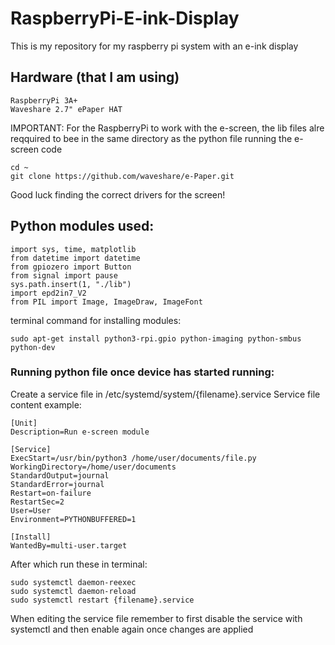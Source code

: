 # RaspberryPi-E-ink-Display
This is my repository for my raspberry pi system with an e-ink display

## Hardware (that I am using)
    RaspberryPi 3A+
    Waveshare 2.7" ePaper HAT

IMPORTANT: For the RaspberryPi to work with the e-screen, the lib files alre reqquired to bee in the same directory as the python file running the e-screen code
    
    cd ~
    git clone https://github.com/waveshare/e-Paper.git
Good luck finding the correct drivers for the screen!

## Python modules used:
    import sys, time, matplotlib
    from datetime import datetime
    from gpiozero import Button
    from signal import pause
    sys.path.insert(1, "./lib")
    import epd2in7_V2
    from PIL import Image, ImageDraw, ImageFont
    
terminal command for installing modules: 
    
    sudo apt-get install python3-rpi.gpio python-imaging python-smbus python-dev

### Running python file once device has started running:
Create a service file in /etc/systemd/system/{filename}.service
Service file content example:

    [Unit]
    Description=Run e-screen module

    [Service]
    ExecStart=/usr/bin/python3 /home/user/documents/file.py
    WorkingDirectory=/home/user/documents
    StandardOutput=journal
    StandardError=journal
    Restart=on-failure
    RestartSec=2
    User=User
    Environment=PYTHONBUFFERED=1

    [Install]
    WantedBy=multi-user.target

After which run these in terminal:
    
    sudo systemctl daemon-reexec
    sudo systemctl daemon-reload    
    sudo systemctl restart {filename}.service

When editing the service file remember to first disable the service with systemctl and then enable again once changes are applied
